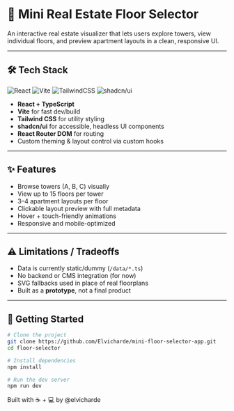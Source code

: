 # 🏢 Mini Real Estate Floor Selector

An interactive real estate visualizer that lets users explore towers, view individual floors, and preview apartment layouts in a clean, responsive UI.

---

## 🛠 Tech Stack

![React](https://img.shields.io/badge/React-18-blue?logo=react)
![Vite](https://img.shields.io/badge/Vite-5-purple?logo=vite)
![TailwindCSS](https://img.shields.io/badge/TailwindCSS-3.4-0ea5e9?logo=tailwindcss)
![shadcn/ui](https://img.shields.io/badge/shadcn/ui-%20%20-2B2A33?logo=vercel&logoColor=white)

- **React + TypeScript**
- **Vite** for fast dev/build
- **Tailwind CSS** for utility styling
- **shadcn/ui** for accessible, headless UI components
- **React Router DOM** for routing
- Custom theming & layout control via custom hooks

---

## ✨ Features

- Browse towers (A, B, C) visually
- View up to 15 floors per tower
- 3–4 apartment layouts per floor
- Clickable layout preview with full metadata
- Hover + touch-friendly animations
- Responsive and mobile-optimized

---

## ⚠️ Limitations / Tradeoffs

- Data is currently static/dummy (`/data/*.ts`)
- No backend or CMS integration (for now)
- SVG fallbacks used in place of real floorplans
- Built as a **prototype**, not a final product

---

## 🧪 Getting Started

```bash
# Clone the project
git clone https://github.com/Elvicharde/mini-floor-selector-app.git
cd floor-selector

# Install dependencies
npm install

# Run the dev server
npm run dev
```

Built with ☕ + 💻 by @elvicharde

